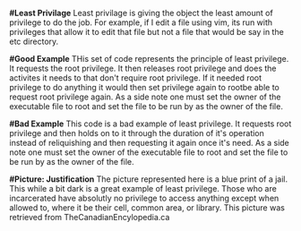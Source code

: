 **#Least Privilage**
Least privilage is giving the object the least amount of privilege to do the job. For example, if I edit a file using vim, its run with privileges that allow it to edit that file but not a file that would be say in the etc directory. 

**#Good Example**
THis set of code represents the principle of least privilege. It requests the root privilege. It then releases root privilege and does the activites it needs to that don't require root privilege. If it needed root privilege to do anything it would then set privilege again to rootbe able to request root privilege again. As a side note one must set the owner of the executable file to root and set the file to be run by as the owner of the file. 

**#Bad Example**
This code is a bad example of least privilege. It requests root privilege and then holds on to it through the duration of it's operation instead of reliquishing and then requesting it again once it's need. As a side note one must set the owner of the executable file to root and set the file to be run by as the owner of the file. 

**#Picture: Justification**
The picture represented here is a blue print of a jail. This while a bit dark is a great example of least privilege. Those who are incarcerated have absolutly no privilege to access anything except when allowed to, where it be their cell, common area, or library. This picture was retrieved from TheCanadianEncylopedia.ca 
